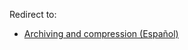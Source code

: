 Redirect to:

*   [Archiving and compression (Español)](/index.php/Archiving_and_compression_(Espa%C3%B1ol) "Archiving and compression (Español)")